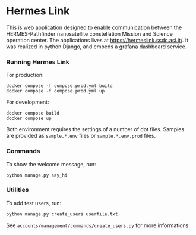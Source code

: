 # Hermes Link

This is web application designed to enable communication between the HERMES-Pathfinder nanosatellite constellation Mission and Science operation center.
The applications lives at https://hermeslink.ssdc.asi.it/.
It was realized in python Django, and embeds a grafana dashboard service.

### Running Hermes Link

For production:
```
docker compose -f compose.prod.yml build
docker compose -f compose.prod.yml up
```

For development:
```
docker compose build
docker compose up
```

Both environment requires the settings of a number of dot files. Samples are provided as `sample.*.env` files or `sample.*.env.prod` files.

### Commands

To show the welcome message, run:

```
python manage.py say_hi
```

### Utilities

To add test users, run:

```python
python manage.py create_users userfile.txt
```

See `accounts/management/commands/create_users.py` for more informations.